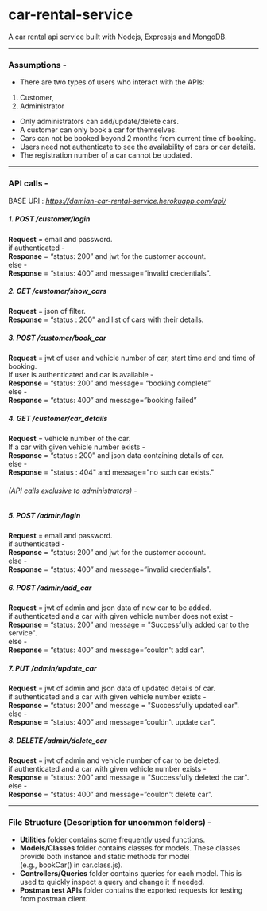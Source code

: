 # car-rental-service

A car rental api service built with Nodejs, Expressjs and MongoDB.

------------

### Assumptions -

- There are two types of users who interact with the APIs:
1. Customer,
1. Administrator

- Only administrators can add/update/delete cars.
- A customer can only book a car for themselves.
- Cars can not be booked beyond 2 months from current time of booking.
- Users need not authenticate to see the availability of cars or car details.
- The registration number of a car cannot be updated.

------------


### API calls -

BASE URI :  *https://damian-car-rental-service.herokuapp.com/api/*

##### 1.  POST /customer/login
**Request** = email and password. <br/>
if authenticated - <br/>
**Response** = “status: 200” and jwt for the customer account. <br/>
else - <br/>
**Response** = “status: 400” and message=”invalid credentials”.

##### 2.  GET /customer/show_cars
**Request** = json of filter. <br/>
**Response** = “status : 200” and list of cars with their details.

##### 3.  POST /customer/book_car
**Request** = jwt of user and vehicle number of car, start time and end time of booking. <br/>
If user is authenticated and car is available - <br/>
**Response** = “status: 200” and message= “booking complete” <br/>
else - <br/>
**Response** = “status: 400” and message=”booking failed”

##### 4.  GET /customer/car_details
**Request** = vehicle number of the car. <br/>
If a car with given vehicle number exists - <br/>
**Response** = “status : 200” and json data containing details of car. <br/>
else - <br/>
**Response** = "status : 404" and message="no such car exists."

###### (API calls exclusive to administrators) -

##### 5.  POST /admin/login
**Request** = email and password.  <br/>
if authenticated - <br/>
**Response** = “status: 200” and jwt for the customer account.  <br/>
else - <br/>
**Response** = “status: 400” and message=”invalid credentials”. <br/>

##### 6.  POST /admin/add_car
**Request** = jwt of admin and json data of new car to be added.  <br/>
if authenticated and a car with given vehicle number does not exist - <br/>
**Response** = “status: 200” and message = "Successfully added car to the service". <br/>
else - <br/>
**Response** = “status: 400” and message=”couldn't add car”.

##### 7. PUT /admin/update_car
**Request** = jwt of admin and json data of updated details of car. <br/>
if authenticated and a car with given vehicle number exists - <br/>
**Response** = “status: 200” and message = "Successfully updated car". <br/>
else - <br/>
**Response** = “status: 400” and message=”couldn't update car”.

##### 8. DELETE /admin/delete_car
**Request** = jwt of admin and vehicle number of car to be deleted. <br/>
if authenticated and a car with given vehicle number exists - <br/>
**Response** = “status: 200” and message = "Successfully deleted the car". <br/>
else - <br/>
**Response** = “status: 400” and message=”couldn't delete car”. <br/>


------------


### File Structure (Description for uncommon folders) -
 - **Utilities** folder contains some frequently used functions.
 - **Models/Classes** folder contains classes for models. These classes provide both instance and static methods for model <br/>
 (e.g., bookCar() in car.class.js).
 - **Controllers/Queries** folder contains queries for each model. This is used to quickly inspect a query and change it if needed.
 - **Postman test APIs** folder contains the exported requests for testing from postman client.
